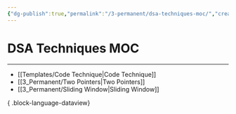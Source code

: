 ```yaml
---
{"dg-publish":true,"permalink":"/3-permanent/dsa-techniques-moc/","created":"2023-09-19T07:39:30.863-05:00","updated":"2023-09-19T07:39:59.288-05:00"}
---
```


# DSA Techniques MOC
---
- [[Templates/Code Technique\|Code Technique]]
- [[3_Permanent/Two Pointers\|Two Pointers]]
- [[3_Permanent/Sliding Window\|Sliding Window]]

{ .block-language-dataview}